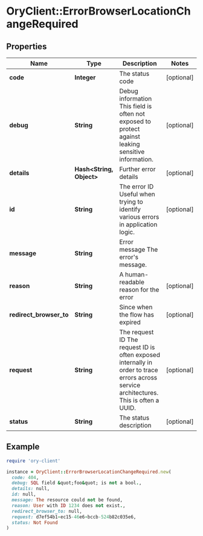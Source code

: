# OryClient::ErrorBrowserLocationChangeRequired

## Properties

| Name | Type | Description | Notes |
| ---- | ---- | ----------- | ----- |
| **code** | **Integer** | The status code | [optional] |
| **debug** | **String** | Debug information  This field is often not exposed to protect against leaking sensitive information. | [optional] |
| **details** | **Hash&lt;String, Object&gt;** | Further error details | [optional] |
| **id** | **String** | The error ID  Useful when trying to identify various errors in application logic. | [optional] |
| **message** | **String** | Error message  The error&#39;s message. |  |
| **reason** | **String** | A human-readable reason for the error | [optional] |
| **redirect_browser_to** | **String** | Since when the flow has expired | [optional] |
| **request** | **String** | The request ID  The request ID is often exposed internally in order to trace errors across service architectures. This is often a UUID. | [optional] |
| **status** | **String** | The status description | [optional] |

## Example

```ruby
require 'ory-client'

instance = OryClient::ErrorBrowserLocationChangeRequired.new(
  code: 404,
  debug: SQL field &quot;foo&quot; is not a bool.,
  details: null,
  id: null,
  message: The resource could not be found,
  reason: User with ID 1234 does not exist.,
  redirect_browser_to: null,
  request: d7ef54b1-ec15-46e6-bccb-524b82c035e6,
  status: Not Found
)
```

